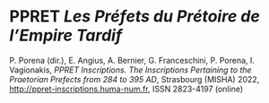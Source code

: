 # PPRET *Les Préfets du Prétoire de l’Empire Tardif*
P. Porena (dir.), E. Angius, A. Bernier, G. Franceschini, P. Porena, I. Vagionakis, *PPRET Inscriptions. The Inscriptions Pertaining to the Praetorian Prefects from 284 to 395 AD*, Strasbourg (MISHA) 2022, http://ppret-inscriptions.huma-num.fr, ISSN 2823-4197 (online)
